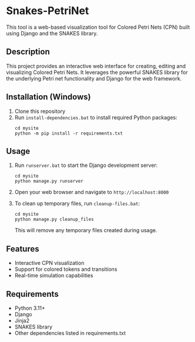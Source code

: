 # Snakes-PetriNet

This tool is a web-based visualization tool for Colored Petri Nets (CPN) built using Django and the SNAKES library.

## Description
This project provides an interactive web interface for creating, editing and visualizing Colored Petri Nets. It leverages the powerful SNAKES library for the underlying Petri net functionality and Django for the web framework.

## Installation (Windows)

1. Clone this repository
2. Run `install-dependencies.bat` to install required Python packages:
   ```
   cd mysite
   python -m pip install -r requirements.txt
   ```

## Usage

1. Run `runserver.bat` to start the Django development server:
   ```
   cd mysite
   python manage.py runserver
   ```
2. Open your web browser and navigate to `http://localhost:8000`

3. To clean up temporary files, run `cleanup-files.bat`:
   ```
   cd mysite
   python manage.py cleanup_files
   ```
   This will remove any temporary files created during usage.

## Features

- Interactive CPN visualization
- Support for colored tokens and transitions
- Real-time simulation capabilities

## Requirements

- Python 3.11+
- Django
- Jinja2
- SNAKES library
- Other dependencies listed in requirements.txt
